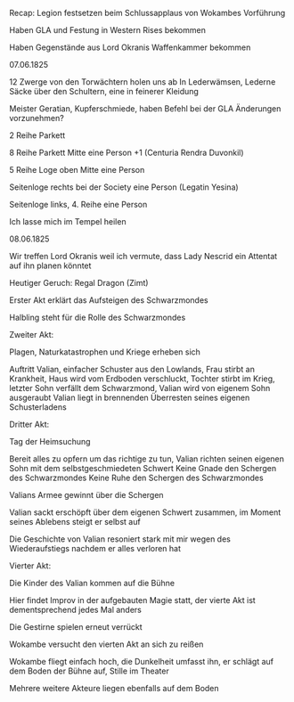 Recap:
Legion festsetzen beim Schlussapplaus von Wokambes Vorführung

Haben GLA und Festung in Western Rises bekommen

Haben Gegenstände aus Lord Okranis Waffenkammer bekommen

07.06.1825

12 Zwerge von den Torwächtern holen uns ab
In Lederwämsen, Lederne Säcke über den Schultern, eine in feinerer Kleidung

Meister Geratian, Kupferschmiede, haben Befehl bei der GLA Änderungen vorzunehmen?

2 Reihe Parkett

8 Reihe Parkett Mitte eine Person +1 (Centuria Rendra Duvonkil)

5 Reihe Loge oben Mitte eine Person

Seitenloge rechts bei der Society eine Person (Legatin Yesina)

Seitenloge links, 4. Reihe eine Person

Ich lasse mich im Tempel heilen

08.06.1825

Wir treffen Lord Okranis weil ich vermute, dass Lady Nescrid ein Attentat auf ihn planen könntet

Heutiger Geruch: Regal Dragon (Zimt)

Erster Akt erklärt das Aufsteigen des Schwarzmondes

Halbling steht für die Rolle des Schwarzmondes

Zweiter Akt:

Plagen, Naturkatastrophen und Kriege erheben sich

Auftritt Valian, einfacher Schuster aus den Lowlands, Frau stirbt an Krankheit, Haus wird vom Erdboden verschluckt, Tochter stirbt im Krieg, letzter Sohn verfällt dem Schwarzmond, Valian wird von eigenem Sohn ausgeraubt
Valian liegt in brennenden Überresten seines eigenen Schusterladens

Dritter Akt:

Tag der Heimsuchung

Bereit alles zu opfern um das richtige zu tun, Valian richten seinen eigenen Sohn mit dem selbstgeschmiedeten Schwert
Keine Gnade den Schergen des Schwarzmondes
Keine Ruhe den Schergen des Schwarzmondes

Valians Armee gewinnt über die Schergen

Valian sackt erschöpft über dem eigenen Schwert zusammen, im Moment seines Ablebens steigt er selbst auf

Die Geschichte von Valian resoniert stark mit mir wegen des Wiederaufstiegs nachdem er alles verloren hat

Vierter Akt:

Die Kinder des Valian kommen auf die Bühne

Hier findet Improv in der aufgebauten Magie statt, der vierte Akt ist dementsprechend jedes Mal anders

Die Gestirne spielen erneut verrückt

Wokambe versucht den vierten Akt an sich zu reißen

Wokambe fliegt einfach hoch, die Dunkelheit umfasst ihn, er schlägt auf dem Boden der Bühne auf, Stille im Theater

Mehrere weitere Akteure liegen ebenfalls auf dem Boden